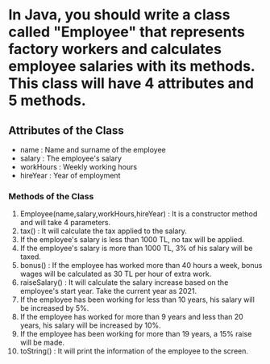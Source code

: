 # In Java, you should write a class called "Employee" that represents factory workers and calculates employee salaries with its methods. This class will have 4 attributes and 5 methods.

## Attributes of the Class

- name : Name and surname of the employee
- salary : The employee's salary
- workHours : Weekly working hours
- hireYear : Year of employment

### Methods of the Class

1. Employee(name,salary,workHours,hireYear) : It is a constructor method and will take 4 parameters.
2. tax() : It will calculate the tax applied to the salary.
3. If the employee's salary is less than 1000 TL, no tax will be applied.
4. If the employee's salary is more than 1000 TL, 3% of his salary will be taxed.
5. bonus() : If the employee has worked more than 40 hours a week, bonus wages will be calculated as 30 TL per hour of extra work.
6. raiseSalary() : It will calculate the salary increase based on the employee's start year. Take the current year as 2021.
7. If the employee has been working for less than 10 years, his salary will be increased by 5%.
8. If the employee has worked for more than 9 years and less than 20 years, his salary will be increased by 10%.
9. If the employee has been working for more than 19 years, a 15% raise will be made.
10. toString() : It will print the information of the employee to the screen.